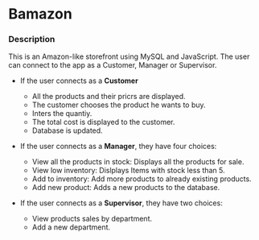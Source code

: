 # Bamazon

### Description
This is an Amazon-like storefront using MySQL and JavaScript.
The user can connect to the app as a Customer, Manager or Supervisor.

- If the user connects as a **Customer**
  - All the products and their pricrs are displayed.
  - The customer chooses the product he wants to buy.
  - Inters the quantiy. 
  - The total cost is displayed to the customer.
  - Database is updated.

- If the user connects as a **Manager**, they have four choices:
  - View all the products in stock: Displays all the products for sale.
  - View low inventory: Dislplays Items with stock less than 5.
  - Add to inventory: Add more products to already existing products.
  - Add new product: Adds a new products to the database.

- If the user connects as a **Supervisor**, they have two choices:
  - View products sales by department.
  - Add a new department.


